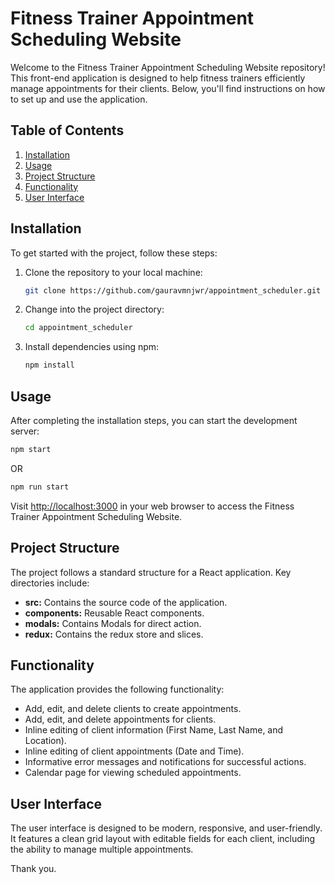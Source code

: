 # Fitness Trainer Appointment Scheduling Website

Welcome to the Fitness Trainer Appointment Scheduling Website repository! This front-end application is designed to help fitness trainers efficiently manage appointments for their clients. Below, you'll find instructions on how to set up and use the application.

## Table of Contents

1. [Installation](#installation)
2. [Usage](#usage)
3. [Project Structure](#project-structure)
4. [Functionality](#functionality)
5. [User Interface](#user-interface)

## Installation

To get started with the project, follow these steps:

1. Clone the repository to your local machine:

   ```bash
   git clone https://github.com/gauravmnjwr/appointment_scheduler.git
   ```

2. Change into the project directory:

   ```bash
   cd appointment_scheduler
   ```

3. Install dependencies using npm:

   ```bash
   npm install
   ```

## Usage

After completing the installation steps, you can start the development server:

```bash
npm start
```

OR 

```bash
npm run start
```

Visit [http://localhost:3000](http://localhost:3000) in your web browser to access the Fitness Trainer Appointment Scheduling Website.

## Project Structure

The project follows a standard structure for a React application. Key directories include:

- **src:** Contains the source code of the application.
- **components:** Reusable React components.
- **modals:** Contains Modals for direct action.
- **redux:** Contains the redux store and slices.

## Functionality

The application provides the following functionality:

- Add, edit, and delete clients to create appointments.
- Add, edit, and delete appointments for clients.
- Inline editing of client information (First Name, Last Name, and Location).
- Inline editing of client appointments (Date and Time).
- Informative error messages and notifications for successful actions.
- Calendar page for viewing scheduled appointments.

## User Interface
The user interface is designed to be modern, responsive, and user-friendly. It features a clean grid layout with editable fields for each client, including the ability to manage multiple appointments.


Thank you.
